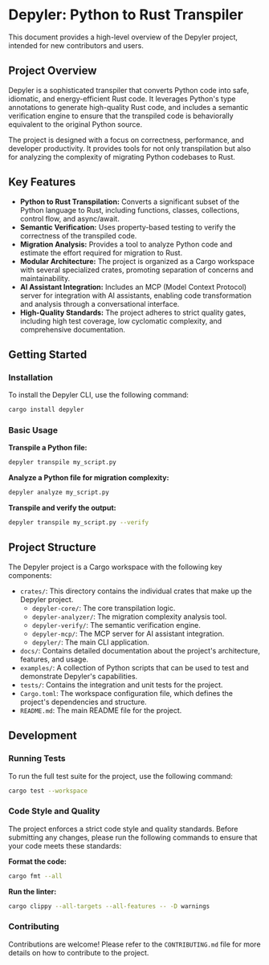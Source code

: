 # Depyler: Python to Rust Transpiler

This document provides a high-level overview of the Depyler project, intended for new contributors and users.

## Project Overview

Depyler is a sophisticated transpiler that converts Python code into safe, idiomatic, and energy-efficient Rust code. It leverages Python's type annotations to generate high-quality Rust code, and includes a semantic verification engine to ensure that the transpiled code is behaviorally equivalent to the original Python source.

The project is designed with a focus on correctness, performance, and developer productivity. It provides tools for not only transpilation but also for analyzing the complexity of migrating Python codebases to Rust.

## Key Features

*   **Python to Rust Transpilation:** Converts a significant subset of the Python language to Rust, including functions, classes, collections, control flow, and async/await.
*   **Semantic Verification:** Uses property-based testing to verify the correctness of the transpiled code.
*   **Migration Analysis:** Provides a tool to analyze Python code and estimate the effort required for migration to Rust.
*   **Modular Architecture:** The project is organized as a Cargo workspace with several specialized crates, promoting separation of concerns and maintainability.
*   **AI Assistant Integration:** Includes an MCP (Model Context Protocol) server for integration with AI assistants, enabling code transformation and analysis through a conversational interface.
*   **High-Quality Standards:** The project adheres to strict quality gates, including high test coverage, low cyclomatic complexity, and comprehensive documentation.

## Getting Started

### Installation

To install the Depyler CLI, use the following command:

```bash
cargo install depyler
```

### Basic Usage

**Transpile a Python file:**

```bash
depyler transpile my_script.py
```

**Analyze a Python file for migration complexity:**

```bash
depyler analyze my_script.py
```

**Transpile and verify the output:**

```bash
depyler transpile my_script.py --verify
```

## Project Structure

The Depyler project is a Cargo workspace with the following key components:

*   `crates/`: This directory contains the individual crates that make up the Depyler project.
    *   `depyler-core/`: The core transpilation logic.
    *   `depyler-analyzer/`: The migration complexity analysis tool.
    *   `depyler-verify/`: The semantic verification engine.
    *   `depyler-mcp/`: The MCP server for AI assistant integration.
    *   `depyler/`: The main CLI application.
*   `docs/`: Contains detailed documentation about the project's architecture, features, and usage.
*   `examples/`: A collection of Python scripts that can be used to test and demonstrate Depyler's capabilities.
*   `tests/`: Contains the integration and unit tests for the project.
*   `Cargo.toml`: The workspace configuration file, which defines the project's dependencies and structure.
*   `README.md`: The main README file for the project.

## Development

### Running Tests

To run the full test suite for the project, use the following command:

```bash
cargo test --workspace
```

### Code Style and Quality

The project enforces a strict code style and quality standards. Before submitting any changes, please run the following commands to ensure that your code meets these standards:

**Format the code:**

```bash
cargo fmt --all
```

**Run the linter:**

```bash
cargo clippy --all-targets --all-features -- -D warnings
```

### Contributing

Contributions are welcome! Please refer to the `CONTRIBUTING.md` file for more details on how to contribute to the project.
